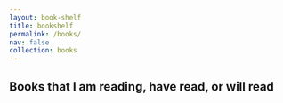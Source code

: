```yaml
---
layout: book-shelf
title: bookshelf
permalink: /books/
nav: false
collection: books
---
```


> 
>
>

## Books that I am reading, have read, or will read
